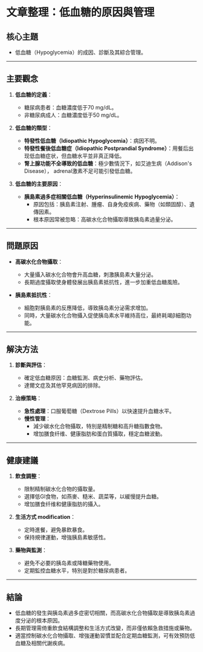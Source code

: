 # 文章整理：低血糖的原因與管理

## 核心主題
- 低血糖（Hypoglycemia）的成因、診斷及其綜合管理。

---

## 主要觀念
1. **低血糖的定義**：
   - 糖尿病患者：血糖濃度低于70 mg/dL。
   - 非糖尿病成人：血糖濃度低于50 mg/dL。

2. **低血糖的類型**：
   - **特發性低血糖（Idiopathic Hypoglycemia）**：病因不明。
   - **特發性餐後低血糖症（Idiopathic Postprandial Syndrome）**：用餐后出现低血糖症状，但血糖水平並非真正降低。
   - **腎上腺功能不全導致的低血糖**：極少數情況下，如艾迪生病（Addison's Disease）， adrenal激素不足可能引發低血糖。

3. **低血糖的主要原因**：
   - **胰島素過多症相關低血糖（Hyperinsulinemic Hypoglycemia）**：
     - 原因包括：胰島素注射、腫瘤、自身免疫疾病、藥物（如類固醇）、遺傳因素。
     - 根本原因常被忽略：高碳水化合物攝取導致胰岛素過量分泌。

---

## 問題原因
- **高碳水化合物攝取**：
  - 大量攝入碳水化合物會升高血糖，刺激胰島素大量分泌。
  - 長期過度攝取使身體發展出胰島素抵抗性，進一步加重低血糖風險。

- **胰島素抵抗性**：
  - 細胞對胰島素的反應降低，導致胰岛素分泌需求增加。
  - 同時，大量碳水化合物攝入促使胰岛素水平維持高位，最終耗竭β細胞功能。

---

## 解決方法
1. **診斷與評估**：
   - 確定低血糖原因：血糖監測、病史分析、藥物評估。
   - 達爾文症及其他罕見病因的排除。

2. **治療策略**：
   - **急性處理**：口服葡萄糖（Dextrose Pills）以快速提升血糖水平。
   - **慢性管理**：
     - 減少碳水化合物攝取，特別是精制糖和高升糖指數食物。
     - 增加膳食纤维、健康脂肪和蛋白質攝取，穩定血糖波動。

---

## 健康建議
1. **飲食調整**：
   - 限制精制碳水化合物的攝取量。
   - 選擇低GI食物，如燕麥、糙米、蔬菜等，以緩慢提升血糖。
   - 增加膳食纤维和健康脂肪的攝入。

2. **生活方式 modification**：
   - 定時進餐，避免暴飲暴食。
   - 保持規律運動，增強胰島素敏感性。

3. **藥物與監測**：
   - 避免不必要的胰岛素或降糖藥物使用。
   - 定期監控血糖水平，特別是對於糖尿病患者。

---

## 結論
- 低血糖的發生與胰岛素過多症密切相關，而高碳水化合物攝取是導致胰岛素過度分泌的根本原因。
- 長期管理需倚重飲食結構調整和生活方式改變，而非僅依賴急救措施或藥物。
- 適當控制碳水化合物攝取、增強運動習慣並配合定期血糖監測，可有效預防低血糖及相關代謝疾病。